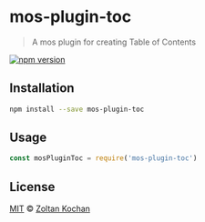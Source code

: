 <!--@'# ' + pkg.name-->
# mos-plugin-toc
<!--/@-->

<!--@'> ' + pkg.description-->
> A mos plugin for creating Table of Contents
<!--/@-->

<!--@shields.flatSquare('npm')-->
[![npm version](https://img.shields.io/npm/v/mos-plugin-toc.svg?style=flat-square)](https://www.npmjs.com/package/mos-plugin-toc)
<!--/@-->

## Installation

```sh
npm install --save mos-plugin-toc
```

## Usage

```js
const mosPluginToc = require('mos-plugin-toc')
```

## License

[MIT](./LICENSE) © [Zoltan Kochan](http://kochan.io)
